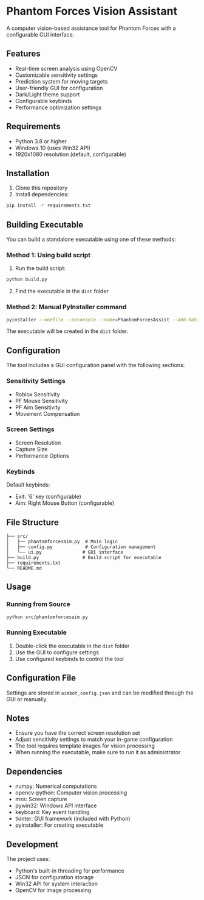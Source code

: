# Phantom Forces Vision Assistant

A computer vision-based assistance tool for Phantom Forces with a configurable GUI interface.

## Features

- Real-time screen analysis using OpenCV
- Customizable sensitivity settings
- Prediction system for moving targets
- User-friendly GUI for configuration
- Dark/Light theme support
- Configurable keybinds
- Performance optimization settings

## Requirements

- Python 3.8 or higher
- Windows 10 (uses Win32 API)
- 1920x1080 resolution (default, configurable)

## Installation

1. Clone this repository
2. Install dependencies:
```bash
pip install -r requirements.txt
```

## Building Executable

You can build a standalone executable using one of these methods:

### Method 1: Using build script
1. Run the build script:
```bash
python build.py
```
2. Find the executable in the `dist` folder

### Method 2: Manual PyInstaller command
```bash
pyinstaller --onefile --noconsole --name=PhantomForcesAssist --add-data "src/enemyIndic3.png;." src/phantomforcesaim.py
```

The executable will be created in the `dist` folder.

## Configuration

The tool includes a GUI configuration panel with the following sections:

### Sensitivity Settings
- Roblox Sensitivity
- PF Mouse Sensitivity
- PF Aim Sensitivity
- Movement Compensation

### Screen Settings
- Screen Resolution
- Capture Size
- Performance Options

### Keybinds
Default keybinds:
- Exit: '6' key (configurable)
- Aim: Right Mouse Button (configurable)

## File Structure

```
├── src/
│   ├── phantomforcesaim.py  # Main logic
│   ├── config.py            # Configuration management
│   └── ui.py               # GUI interface
├── build.py                # Build script for executable
├── requirements.txt
└── README.md
```

## Usage

### Running from Source
```bash
python src/phantomforcesaim.py
```

### Running Executable
1. Double-click the executable in the `dist` folder
2. Use the GUI to configure settings
3. Use configured keybinds to control the tool

## Configuration File

Settings are stored in `aimbot_config.json` and can be modified through the GUI or manually.

## Notes

- Ensure you have the correct screen resolution set
- Adjust sensitivity settings to match your in-game configuration
- The tool requires template images for vision processing
- When running the executable, make sure to run it as administrator

## Dependencies

- numpy: Numerical computations
- opencv-python: Computer vision processing
- mss: Screen capture
- pywin32: Windows API interface
- keyboard: Key event handling
- tkinter: GUI framework (included with Python)
- pyinstaller: For creating executable

## Development

The project uses:
- Python's built-in threading for performance
- JSON for configuration storage
- Win32 API for system interaction
- OpenCV for image processing
